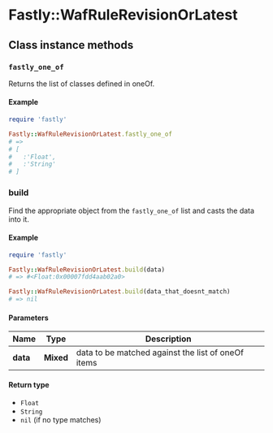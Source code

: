 # Fastly::WafRuleRevisionOrLatest

## Class instance methods

### `fastly_one_of`

Returns the list of classes defined in oneOf.

#### Example

```ruby
require 'fastly'

Fastly::WafRuleRevisionOrLatest.fastly_one_of
# =>
# [
#   :'Float',
#   :'String'
# ]
```

### build

Find the appropriate object from the `fastly_one_of` list and casts the data into it.

#### Example

```ruby
require 'fastly'

Fastly::WafRuleRevisionOrLatest.build(data)
# => #<Float:0x00007fdd4aab02a0>

Fastly::WafRuleRevisionOrLatest.build(data_that_doesnt_match)
# => nil
```

#### Parameters

| Name | Type | Description |
| ---- | ---- | ----------- |
| **data** | **Mixed** | data to be matched against the list of oneOf items |

#### Return type

- `Float`
- `String`
- `nil` (if no type matches)

